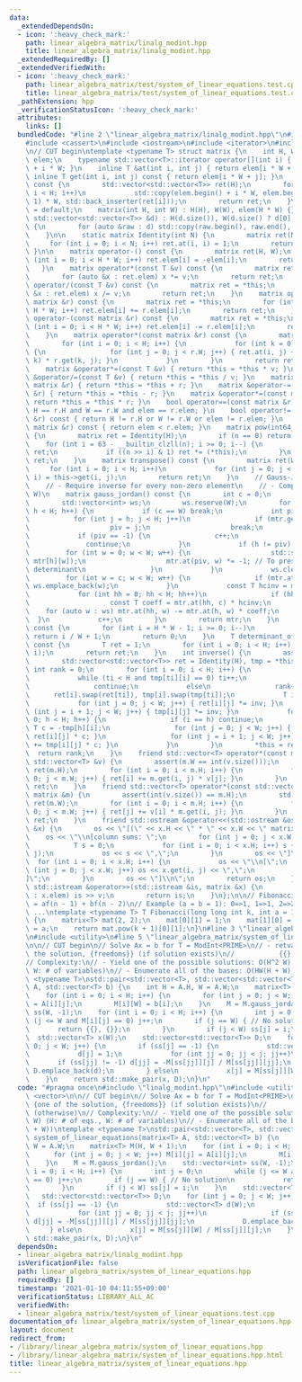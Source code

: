 ```yaml
---
data:
  _extendedDependsOn:
  - icon: ':heavy_check_mark:'
    path: linear_algebra_matrix/linalg_modint.hpp
    title: linear_algebra_matrix/linalg_modint.hpp
  _extendedRequiredBy: []
  _extendedVerifiedWith:
  - icon: ':heavy_check_mark:'
    path: linear_algebra_matrix/test/system_of_linear_equations.test.cpp
    title: linear_algebra_matrix/test/system_of_linear_equations.test.cpp
  _pathExtension: hpp
  _verificationStatusIcon: ':heavy_check_mark:'
  attributes:
    links: []
  bundledCode: "#line 2 \"linear_algebra_matrix/linalg_modint.hpp\"\n#include <algorithm>\n\
    #include <cassert>\n#include <iostream>\n#include <iterator>\n#include <vector>\n\
    \n// CUT begin\ntemplate <typename T> struct matrix {\n    int H, W;\n    std::vector<T>\
    \ elem;\n    typename std::vector<T>::iterator operator[](int i) { return elem.begin()\
    \ + i * W; }\n    inline T &at(int i, int j) { return elem[i * W + j]; }\n   \
    \ inline T get(int i, int j) const { return elem[i * W + j]; }\n    operator std::vector<std::vector<T>>()\
    \ const {\n        std::vector<std::vector<T>> ret(H);\n        for (int i = 0;\
    \ i < H; i++)\n            std::copy(elem.begin() + i * W, elem.begin() + (i +\
    \ 1) * W, std::back_inserter(ret[i]));\n        return ret;\n    }\n\n    matrix()\
    \ = default;\n    matrix(int H, int W) : H(H), W(W), elem(H * W) {}\n    matrix(const\
    \ std::vector<std::vector<T>> &d) : H(d.size()), W(d.size() ? d[0].size() : 0)\
    \ {\n        for (auto &raw : d) std::copy(raw.begin(), raw.end(), std::back_inserter(elem));\n\
    \    }\n\n    static matrix Identity(int N) {\n        matrix ret(N, N);\n   \
    \     for (int i = 0; i < N; i++) ret.at(i, i) = 1;\n        return ret;\n   \
    \ }\n\n    matrix operator-() const {\n        matrix ret(H, W);\n        for\
    \ (int i = 0; i < H * W; i++) ret.elem[i] = -elem[i];\n        return ret;\n \
    \   }\n    matrix operator*(const T &v) const {\n        matrix ret = *this;\n\
    \        for (auto &x : ret.elem) x *= v;\n        return ret;\n    }\n    matrix\
    \ operator/(const T &v) const {\n        matrix ret = *this;\n        for (auto\
    \ &x : ret.elem) x /= v;\n        return ret;\n    }\n    matrix operator+(const\
    \ matrix &r) const {\n        matrix ret = *this;\n        for (int i = 0; i <\
    \ H * W; i++) ret.elem[i] += r.elem[i];\n        return ret;\n    }\n    matrix\
    \ operator-(const matrix &r) const {\n        matrix ret = *this;\n        for\
    \ (int i = 0; i < H * W; i++) ret.elem[i] -= r.elem[i];\n        return ret;\n\
    \    }\n    matrix operator*(const matrix &r) const {\n        matrix ret(H, r.W);\n\
    \        for (int i = 0; i < H; i++) {\n            for (int k = 0; k < W; k++)\
    \ {\n                for (int j = 0; j < r.W; j++) { ret.at(i, j) += this->get(i,\
    \ k) * r.get(k, j); }\n            }\n        }\n        return ret;\n    }\n\
    \    matrix &operator*=(const T &v) { return *this = *this * v; }\n    matrix\
    \ &operator/=(const T &v) { return *this = *this / v; }\n    matrix &operator+=(const\
    \ matrix &r) { return *this = *this + r; }\n    matrix &operator-=(const matrix\
    \ &r) { return *this = *this - r; }\n    matrix &operator*=(const matrix &r) {\
    \ return *this = *this * r; }\n    bool operator==(const matrix &r) const { return\
    \ H == r.H and W == r.W and elem == r.elem; }\n    bool operator!=(const matrix\
    \ &r) const { return H != r.H or W != r.W or elem != r.elem; }\n    bool operator<(const\
    \ matrix &r) const { return elem < r.elem; }\n    matrix pow(int64_t n) const\
    \ {\n        matrix ret = Identity(H);\n        if (n == 0) return ret;\n    \
    \    for (int i = 63 - __builtin_clzll(n); i >= 0; i--) {\n            ret *=\
    \ ret;\n            if ((n >> i) & 1) ret *= (*this);\n        }\n        return\
    \ ret;\n    }\n    matrix transpose() const {\n        matrix ret(W, H);\n   \
    \     for (int i = 0; i < H; i++)\n            for (int j = 0; j < W; j++) ret.at(j,\
    \ i) = this->get(i, j);\n        return ret;\n    }\n    // Gauss-Jordan elimination\n\
    \    // - Require inverse for every non-zero element\n    // - Complexity: O(H^2\
    \ W)\n    matrix gauss_jordan() const {\n        int c = 0;\n        matrix mtr(*this);\n\
    \        std::vector<int> ws;\n        ws.reserve(W);\n        for (int h = 0;\
    \ h < H; h++) {\n            if (c == W) break;\n            int piv = -1;\n \
    \           for (int j = h; j < H; j++)\n                if (mtr.get(j, c)) {\n\
    \                    piv = j;\n                    break;\n                }\n\
    \            if (piv == -1) {\n                c++;\n                h--;\n  \
    \              continue;\n            }\n            if (h != piv) {\n       \
    \         for (int w = 0; w < W; w++) {\n                    std::swap(mtr[piv][w],\
    \ mtr[h][w]);\n                    mtr.at(piv, w) *= -1; // To preserve sign of\
    \ determinant\n                }\n            }\n            ws.clear();\n   \
    \         for (int w = c; w < W; w++) {\n                if (mtr.at(h, w) != 0)\
    \ ws.emplace_back(w);\n            }\n            const T hcinv = mtr.at(h, c).inv();\n\
    \            for (int hh = 0; hh < H; hh++)\n                if (hh != h) {\n\
    \                    const T coeff = mtr.at(hh, c) * hcinv;\n                \
    \    for (auto w : ws) mtr.at(hh, w) -= mtr.at(h, w) * coeff;\n              \
    \  }\n            c++;\n        }\n        return mtr;\n    }\n    int rank_of_gauss_jordan()\
    \ const {\n        for (int i = H * W - 1; i >= 0; i--)\n            if (elem[i])\
    \ return i / W + 1;\n        return 0;\n    }\n    T determinant_of_upper_triangle()\
    \ const {\n        T ret = 1;\n        for (int i = 0; i < H; i++) ret *= get(i,\
    \ i);\n        return ret;\n    }\n    int inverse() {\n        assert(H == W);\n\
    \        std::vector<std::vector<T>> ret = Identity(H), tmp = *this;\n       \
    \ int rank = 0;\n        for (int i = 0; i < H; i++) {\n            int ti = i;\n\
    \            while (ti < H and tmp[ti][i] == 0) ti++;\n            if (ti == H)\n\
    \                continue;\n            else\n                rank++;\n      \
    \      ret[i].swap(ret[ti]), tmp[i].swap(tmp[ti]);\n            T inv = tmp[i][i].inv();\n\
    \            for (int j = 0; j < W; j++) { ret[i][j] *= inv; }\n            for\
    \ (int j = i + 1; j < W; j++) { tmp[i][j] *= inv; }\n            for (int h =\
    \ 0; h < H; h++) {\n                if (i == h) continue;\n                const\
    \ T c = -tmp[h][i];\n                for (int j = 0; j < W; j++) { ret[h][j] +=\
    \ ret[i][j] * c; }\n                for (int j = i + 1; j < W; j++) { tmp[h][j]\
    \ += tmp[i][j] * c; }\n            }\n        }\n        *this = ret;\n      \
    \  return rank;\n    }\n    friend std::vector<T> operator*(const matrix &m, const\
    \ std::vector<T> &v) {\n        assert(m.W == int(v.size()));\n        std::vector<T>\
    \ ret(m.H);\n        for (int i = 0; i < m.H; i++) {\n            for (int j =\
    \ 0; j < m.W; j++) { ret[i] += m.get(i, j) * v[j]; }\n        }\n        return\
    \ ret;\n    }\n    friend std::vector<T> operator*(const std::vector<T> &v, const\
    \ matrix &m) {\n        assert(int(v.size()) == m.H);\n        std::vector<T>\
    \ ret(m.W);\n        for (int i = 0; i < m.H; i++) {\n            for (int j =\
    \ 0; j < m.W; j++) { ret[j] += v[i] * m.get(i, j); }\n        }\n        return\
    \ ret;\n    }\n    friend std::ostream &operator<<(std::ostream &os, const matrix\
    \ &x) {\n        os << \"[(\" << x.H << \" * \" << x.W << \" matrix)\";\n    \
    \    os << \"\\n[column sums: \";\n        for (int j = 0; j < x.W; j++) {\n \
    \           T s = 0;\n            for (int i = 0; i < x.H; i++) s += x.get(i,\
    \ j);\n            os << s << \",\";\n        }\n        os << \"]\";\n      \
    \  for (int i = 0; i < x.H; i++) {\n            os << \"\\n[\";\n            for\
    \ (int j = 0; j < x.W; j++) os << x.get(i, j) << \",\";\n            os << \"\
    ]\";\n        }\n        os << \"]\\n\";\n        return os;\n    }\n    friend\
    \ std::istream &operator>>(std::istream &is, matrix &x) {\n        for (auto &v\
    \ : x.elem) is >> v;\n        return is;\n    }\n};\n\n// Fibonacci numbers f(n)\
    \ = af(n - 1) + bf(n - 2)\n// Example (a = b = 1): 0=>1, 1=>1, 2=>2, 3=>3, 4=>5,\
    \ ...\ntemplate <typename T> T Fibonacci(long long int k, int a = 1, int b = 1)\
    \ {\n    matrix<T> mat(2, 2);\n    mat[0][1] = 1;\n    mat[1][0] = b;\n    mat[1][1]\
    \ = a;\n    return mat.pow(k + 1)[0][1];\n}\n#line 3 \"linear_algebra_matrix/system_of_linear_equations.hpp\"\
    \n#include <utility>\n#line 5 \"linear_algebra_matrix/system_of_linear_equations.hpp\"\
    \n\n// CUT begin\n// Solve Ax = b for T = ModInt<PRIME>\n// - retval: {one of\
    \ the solution, {freedoms}} (if solution exists)\n//           {{}, {}} (otherwise)\n\
    // Complexity:\n// - Yield one of the possible solutions: O(H^2 W) (H: # of eqs.,\
    \ W: # of variables)\n// - Enumerate all of the bases: O(HW(H + W))\ntemplate\
    \ <typename T>\nstd::pair<std::vector<T>, std::vector<std::vector<T>>> system_of_linear_equations(matrix<T>\
    \ A, std::vector<T> b) {\n    int H = A.H, W = A.W;\n    matrix<T> M(H, W + 1);\n\
    \    for (int i = 0; i < H; i++) {\n        for (int j = 0; j < W; j++) M[i][j]\
    \ = A[i][j];\n        M[i][W] = b[i];\n    }\n    M = M.gauss_jordan();\n    std::vector<int>\
    \ ss(W, -1);\n    for (int i = 0; i < H; i++) {\n        int j = 0;\n        while\
    \ (j <= W and M[i][j] == 0) j++;\n        if (j == W) { // No solution\n     \
    \       return {{}, {}};\n        }\n        if (j < W) ss[j] = i;\n    }\n  \
    \  std::vector<T> x(W);\n    std::vector<std::vector<T>> D;\n    for (int j =\
    \ 0; j < W; j++) {\n        if (ss[j] == -1) {\n            std::vector<T> d(W);\n\
    \            d[j] = 1;\n            for (int jj = 0; jj < j; jj++)\n         \
    \       if (ss[jj] != -1) d[jj] = -M[ss[jj]][j] / M[ss[jj]][jj];\n           \
    \ D.emplace_back(d);\n        } else\n            x[j] = M[ss[j]][W] / M[ss[j]][j];\n\
    \    }\n    return std::make_pair(x, D);\n}\n"
  code: "#pragma once\n#include \"linalg_modint.hpp\"\n#include <utility>\n#include\
    \ <vector>\n\n// CUT begin\n// Solve Ax = b for T = ModInt<PRIME>\n// - retval:\
    \ {one of the solution, {freedoms}} (if solution exists)\n//           {{}, {}}\
    \ (otherwise)\n// Complexity:\n// - Yield one of the possible solutions: O(H^2\
    \ W) (H: # of eqs., W: # of variables)\n// - Enumerate all of the bases: O(HW(H\
    \ + W))\ntemplate <typename T>\nstd::pair<std::vector<T>, std::vector<std::vector<T>>>\
    \ system_of_linear_equations(matrix<T> A, std::vector<T> b) {\n    int H = A.H,\
    \ W = A.W;\n    matrix<T> M(H, W + 1);\n    for (int i = 0; i < H; i++) {\n  \
    \      for (int j = 0; j < W; j++) M[i][j] = A[i][j];\n        M[i][W] = b[i];\n\
    \    }\n    M = M.gauss_jordan();\n    std::vector<int> ss(W, -1);\n    for (int\
    \ i = 0; i < H; i++) {\n        int j = 0;\n        while (j <= W and M[i][j]\
    \ == 0) j++;\n        if (j == W) { // No solution\n            return {{}, {}};\n\
    \        }\n        if (j < W) ss[j] = i;\n    }\n    std::vector<T> x(W);\n \
    \   std::vector<std::vector<T>> D;\n    for (int j = 0; j < W; j++) {\n      \
    \  if (ss[j] == -1) {\n            std::vector<T> d(W);\n            d[j] = 1;\n\
    \            for (int jj = 0; jj < j; jj++)\n                if (ss[jj] != -1)\
    \ d[jj] = -M[ss[jj]][j] / M[ss[jj]][jj];\n            D.emplace_back(d);\n   \
    \     } else\n            x[j] = M[ss[j]][W] / M[ss[j]][j];\n    }\n    return\
    \ std::make_pair(x, D);\n}\n"
  dependsOn:
  - linear_algebra_matrix/linalg_modint.hpp
  isVerificationFile: false
  path: linear_algebra_matrix/system_of_linear_equations.hpp
  requiredBy: []
  timestamp: '2021-01-10 04:11:55+09:00'
  verificationStatus: LIBRARY_ALL_AC
  verifiedWith:
  - linear_algebra_matrix/test/system_of_linear_equations.test.cpp
documentation_of: linear_algebra_matrix/system_of_linear_equations.hpp
layout: document
redirect_from:
- /library/linear_algebra_matrix/system_of_linear_equations.hpp
- /library/linear_algebra_matrix/system_of_linear_equations.hpp.html
title: linear_algebra_matrix/system_of_linear_equations.hpp
---
```


